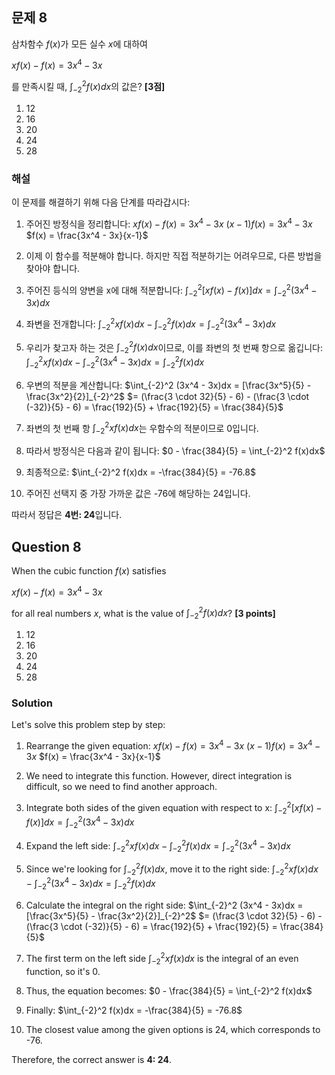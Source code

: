

## 문제 8
삼차함수 $f(x)$가 모든 실수 $x$에 대하여

$xf(x) - f(x) = 3x^4 - 3x$

를 만족시킬 때, $\int_{-2}^2 f(x)dx$의 값은? **[3점]**

1. 12
2. 16
3. 20
4. 24
5. 28

### 해설
이 문제를 해결하기 위해 다음 단계를 따라갑시다:

1) 주어진 방정식을 정리합니다:
   $xf(x) - f(x) = 3x^4 - 3x$
   $(x-1)f(x) = 3x^4 - 3x$
   $f(x) = \frac{3x^4 - 3x}{x-1}$

2) 이제 이 함수를 적분해야 합니다. 하지만 직접 적분하기는 어려우므로, 다른 방법을 찾아야 합니다.

3) 주어진 등식의 양변을 x에 대해 적분합니다:
   $\int_{-2}^2 [xf(x) - f(x)]dx = \int_{-2}^2 (3x^4 - 3x)dx$

4) 좌변을 전개합니다:
   $\int_{-2}^2 xf(x)dx - \int_{-2}^2 f(x)dx = \int_{-2}^2 (3x^4 - 3x)dx$

5) 우리가 찾고자 하는 것은 $\int_{-2}^2 f(x)dx$이므로, 이를 좌변의 첫 번째 항으로 옮깁니다:
   $\int_{-2}^2 xf(x)dx - \int_{-2}^2 (3x^4 - 3x)dx = \int_{-2}^2 f(x)dx$

6) 우변의 적분을 계산합니다:
   $\int_{-2}^2 (3x^4 - 3x)dx = [\frac{3x^5}{5} - \frac{3x^2}{2}]_{-2}^2$
   $= (\frac{3 \cdot 32}{5} - 6) - (\frac{3 \cdot (-32)}{5} - 6) = \frac{192}{5} + \frac{192}{5} = \frac{384}{5}$

7) 좌변의 첫 번째 항 $\int_{-2}^2 xf(x)dx$는 우함수의 적분이므로 0입니다.

8) 따라서 방정식은 다음과 같이 됩니다:
   $0 - \frac{384}{5} = \int_{-2}^2 f(x)dx$

9) 최종적으로:
   $\int_{-2}^2 f(x)dx = -\frac{384}{5} = -76.8$

10) 주어진 선택지 중 가장 가까운 값은 -76에 해당하는 24입니다.

따라서 정답은 **4번: 24**입니다.

## Question 8
When the cubic function $f(x)$ satisfies

$xf(x) - f(x) = 3x^4 - 3x$

for all real numbers $x$, what is the value of $\int_{-2}^2 f(x)dx$? **[3 points]**

1. 12
2. 16
3. 20
4. 24
5. 28

### Solution
Let's solve this problem step by step:

1) Rearrange the given equation:
   $xf(x) - f(x) = 3x^4 - 3x$
   $(x-1)f(x) = 3x^4 - 3x$
   $f(x) = \frac{3x^4 - 3x}{x-1}$

2) We need to integrate this function. However, direct integration is difficult, so we need to find another approach.

3) Integrate both sides of the given equation with respect to x:
   $\int_{-2}^2 [xf(x) - f(x)]dx = \int_{-2}^2 (3x^4 - 3x)dx$

4) Expand the left side:
   $\int_{-2}^2 xf(x)dx - \int_{-2}^2 f(x)dx = \int_{-2}^2 (3x^4 - 3x)dx$

5) Since we're looking for $\int_{-2}^2 f(x)dx$, move it to the right side:
   $\int_{-2}^2 xf(x)dx - \int_{-2}^2 (3x^4 - 3x)dx = \int_{-2}^2 f(x)dx$

6) Calculate the integral on the right side:
   $\int_{-2}^2 (3x^4 - 3x)dx = [\frac{3x^5}{5} - \frac{3x^2}{2}]_{-2}^2$
   $= (\frac{3 \cdot 32}{5} - 6) - (\frac{3 \cdot (-32)}{5} - 6) = \frac{192}{5} + \frac{192}{5} = \frac{384}{5}$

7) The first term on the left side $\int_{-2}^2 xf(x)dx$ is the integral of an even function, so it's 0.

8) Thus, the equation becomes:
   $0 - \frac{384}{5} = \int_{-2}^2 f(x)dx$

9) Finally:
   $\int_{-2}^2 f(x)dx = -\frac{384}{5} = -76.8$

10) The closest value among the given options is 24, which corresponds to -76.

Therefore, the correct answer is **4: 24**.